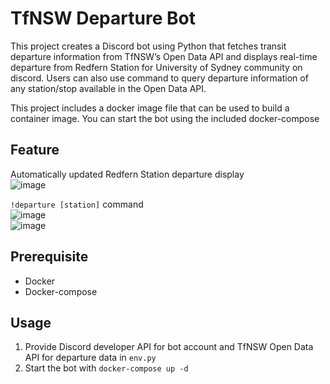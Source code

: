 # TfNSW Departure Bot
This project creates a Discord bot using Python that fetches transit departure information from TfNSW’s Open Data API and displays real-time departure from Redfern Station for University of Sydney community on discord. Users can also use command to query departure information of any station/stop available in the Open Data API.

This project includes a docker image file that can be used to build a container image. You can start the bot using the included docker-compose

## Feature
Automatically updated Redfern Station departure display <br>
![image](https://user-images.githubusercontent.com/39119527/134812794-7e9d0af9-5c59-483c-b617-b3a7bc4efd0c.png)

`!departure [station]` command <br>
![image](https://user-images.githubusercontent.com/39119527/134812855-da75abca-4617-4796-a95e-303fb9e9af26.png) <br>
![image](https://user-images.githubusercontent.com/39119527/134812884-1f8b813a-cfb7-4ee6-8eb9-8c08e3f35e29.png)




## Prerequisite
- Docker
- Docker-compose



## Usage
1. Provide Discord developer API for bot account and TfNSW Open Data API for departure data in `env.py`
2. Start the bot with `docker-compose up -d`

